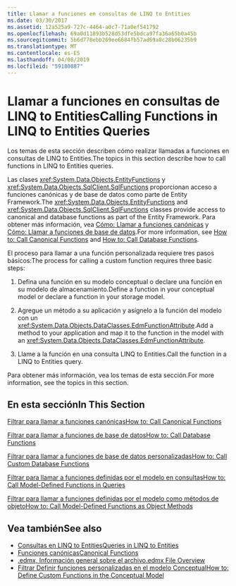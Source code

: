 ```yaml
---
title: Llamar a funciones en consultas de LINQ to Entities
ms.date: 03/30/2017
ms.assetid: 12a525a9-727c-4464-a0c7-71a0ef541792
ms.openlocfilehash: 69a0d11893b528d53dfe5bdca97fa36a65b0a45b
ms.sourcegitcommit: 5b6d778ebb269ee6684fb57ad69a8c28b06235b9
ms.translationtype: MT
ms.contentlocale: es-ES
ms.lasthandoff: 04/08/2019
ms.locfileid: "59180887"
---
```

# <a name="calling-functions-in-linq-to-entities-queries"></a><span data-ttu-id="344e4-102">Llamar a funciones en consultas de LINQ to Entities</span><span class="sxs-lookup"><span data-stu-id="344e4-102">Calling Functions in LINQ to Entities Queries</span></span>
<span data-ttu-id="344e4-103">Los temas de esta sección describen cómo realizar llamadas a funciones en consultas de LINQ to Entities.</span><span class="sxs-lookup"><span data-stu-id="344e4-103">The topics in this section describe how to call functions in LINQ to Entities queries.</span></span>  
  
 <span data-ttu-id="344e4-104">Las clases <xref:System.Data.Objects.EntityFunctions> y <xref:System.Data.Objects.SqlClient.SqlFunctions> proporcionan acceso a funciones canónicas y de base de datos como parte de Entity Framework.</span><span class="sxs-lookup"><span data-stu-id="344e4-104">The <xref:System.Data.Objects.EntityFunctions> and <xref:System.Data.Objects.SqlClient.SqlFunctions> classes provide access to canonical and database functions as part of the Entity Framework.</span></span> <span data-ttu-id="344e4-105">Para obtener más información, vea [Cómo: Llamar a funciones canónicas](../../../../../../docs/framework/data/adonet/ef/language-reference/how-to-call-canonical-functions.md) y [Cómo: Llamar a funciones de base de datos](../../../../../../docs/framework/data/adonet/ef/language-reference/how-to-call-database-functions.md).</span><span class="sxs-lookup"><span data-stu-id="344e4-105">For more information, see [How to: Call Canonical Functions](../../../../../../docs/framework/data/adonet/ef/language-reference/how-to-call-canonical-functions.md) and [How to: Call Database Functions](../../../../../../docs/framework/data/adonet/ef/language-reference/how-to-call-database-functions.md).</span></span>  
  
 <span data-ttu-id="344e4-106">El proceso para llamar a una función personalizada requiere tres pasos básicos:</span><span class="sxs-lookup"><span data-stu-id="344e4-106">The process for calling a custom function requires three basic steps:</span></span>  
  
1.  <span data-ttu-id="344e4-107">Defina una función en su modelo conceptual o declare una función en su modelo de almacenamiento.</span><span class="sxs-lookup"><span data-stu-id="344e4-107">Define a function in your conceptual model or declare a function in your storage model.</span></span>  
  
2.  <span data-ttu-id="344e4-108">Agregue un método a su aplicación y asígnelo a la función del modelo con un <xref:System.Data.Objects.DataClasses.EdmFunctionAttribute>.</span><span class="sxs-lookup"><span data-stu-id="344e4-108">Add a method to your application and map it to the function in the model with an <xref:System.Data.Objects.DataClasses.EdmFunctionAttribute>.</span></span>  
  
3.  <span data-ttu-id="344e4-109">Llame a la función en una consulta LINQ to Entities.</span><span class="sxs-lookup"><span data-stu-id="344e4-109">Call the function in a LINQ to Entities query.</span></span>  
  
 <span data-ttu-id="344e4-110">Para obtener más información, vea los temas de esta sección.</span><span class="sxs-lookup"><span data-stu-id="344e4-110">For more information, see the topics in this section.</span></span>  
  
## <a name="in-this-section"></a><span data-ttu-id="344e4-111">En esta sección</span><span class="sxs-lookup"><span data-stu-id="344e4-111">In This Section</span></span>  
 [<span data-ttu-id="344e4-112">Filtrar para llamar a funciones canónicas</span><span class="sxs-lookup"><span data-stu-id="344e4-112">How to: Call Canonical Functions</span></span>](../../../../../../docs/framework/data/adonet/ef/language-reference/how-to-call-canonical-functions.md)  
  
 [<span data-ttu-id="344e4-113">Filtrar para llamar a funciones de base de datos</span><span class="sxs-lookup"><span data-stu-id="344e4-113">How to: Call Database Functions</span></span>](../../../../../../docs/framework/data/adonet/ef/language-reference/how-to-call-database-functions.md)  
  
 [<span data-ttu-id="344e4-114">Filtrar para llamar a funciones de base de datos personalizadas</span><span class="sxs-lookup"><span data-stu-id="344e4-114">How to: Call Custom Database Functions</span></span>](../../../../../../docs/framework/data/adonet/ef/language-reference/how-to-call-custom-database-functions.md)  
  
 [<span data-ttu-id="344e4-115">Filtrar para llamar a funciones definidas por el modelo en consultas</span><span class="sxs-lookup"><span data-stu-id="344e4-115">How to: Call Model-Defined Functions in Queries</span></span>](../../../../../../docs/framework/data/adonet/ef/language-reference/how-to-call-model-defined-functions-in-queries.md)  
  
 [<span data-ttu-id="344e4-116">Filtrar para llamar a funciones definidas por el modelo como métodos de objeto</span><span class="sxs-lookup"><span data-stu-id="344e4-116">How to: Call Model-Defined Functions as Object Methods</span></span>](../../../../../../docs/framework/data/adonet/ef/language-reference/how-to-call-model-defined-functions-as-object-methods.md)  
  
## <a name="see-also"></a><span data-ttu-id="344e4-117">Vea también</span><span class="sxs-lookup"><span data-stu-id="344e4-117">See also</span></span>

- [<span data-ttu-id="344e4-118">Consultas en LINQ to Entities</span><span class="sxs-lookup"><span data-stu-id="344e4-118">Queries in LINQ to Entities</span></span>](../../../../../../docs/framework/data/adonet/ef/language-reference/queries-in-linq-to-entities.md)
- [<span data-ttu-id="344e4-119">Funciones canónicas</span><span class="sxs-lookup"><span data-stu-id="344e4-119">Canonical Functions</span></span>](../../../../../../docs/framework/data/adonet/ef/language-reference/canonical-functions.md)
- [<span data-ttu-id="344e4-120">.edmx, Información general sobre el archivo</span><span class="sxs-lookup"><span data-stu-id="344e4-120">.edmx File Overview</span></span>](https://docs.microsoft.com/previous-versions/dotnet/netframework-4.0/cc982042(v=vs.100))
- [<span data-ttu-id="344e4-121">Filtrar Definir funciones personalizadas en el modelo Conceptual</span><span class="sxs-lookup"><span data-stu-id="344e4-121">How to: Define Custom Functions in the Conceptual Model</span></span>](https://docs.microsoft.com/previous-versions/dotnet/netframework-4.0/dd456812(v=vs.100))
